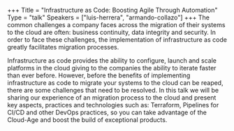 +++
Title = "Infrastructure as Code: Boosting Agile Through Automation"
Type = "talk"
Speakers = ["luis-herrera", "armando-collazo"]
+++
The common challenges a company faces across the migration of their systems to the cloud are often: business continuity, data integrity and security. In order to face these challenges, the implementation of infrastructure as code greatly facilitates migration processes.

Infrastructure as code provides the ability to configure, launch and scale platforms in the cloud giving to the companies the ability to iterate faster than ever before. However, before the benefits of implementing infrastructure as code to migrate your systems to the cloud can be reaped, there are some challenges that need to be resolved. In this talk we will be sharing our experience of an migration process to the cloud and present key aspects, practices and technologies such as: Terraform, Pipelines for CI/CD and other DevOps practices, so you can take advantage of the Cloud-Age and boost the build of exceptional products.
